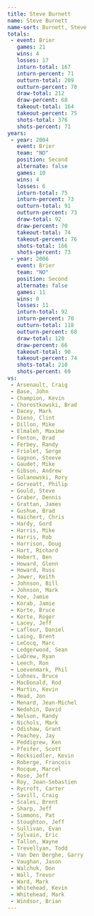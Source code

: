 ```yaml
---
title: Steve Burnett
name: Steve Burnett
name-sort: Burnett, Steve
totals:
 - event: Brier
   games: 21
   wins: 4
   losses: 17
   inturn-total: 167
   inturn-percent: 71
   outturn-total: 209
   outturn-percent: 70
   draw-total: 212
   draw-percent: 68
   takeout-total: 164
   takeout-percent: 75
   shots-total: 376
   shots-percent: 71
years:
 - year: 2004
   event: Brier
   team: "NO"
   position: Second
   alternate: false
   games: 10
   wins: 4
   losses: 6
   inturn-total: 75
   inturn-percent: 73
   outturn-total: 91
   outturn-percent: 73
   draw-total: 92
   draw-percent: 70
   takeout-total: 74
   takeout-percent: 76
   shots-total: 166
   shots-percent: 73
 - year: 2006
   event: Brier
   team: "NO"
   position: Second
   alternate: false
   games: 11
   wins: 0
   losses: 11
   inturn-total: 92
   inturn-percent: 70
   outturn-total: 118
   outturn-percent: 68
   draw-total: 120
   draw-percent: 66
   takeout-total: 90
   takeout-percent: 74
   shots-total: 210
   shots-percent: 69
vs:
 - Arsenault, Craig
 - Base, John
 - Champion, Kevin
 - Chorostkowski, Brad
 - Dacey, Mark
 - Dieno, Clint
 - Dillon, Mike
 - Elmaleh, Maxime
 - Fenton, Brad
 - Ferbey, Randy
 - Friolet, Serge
 - Gagnon, Steeve
 - Gaudet, Mike
 - Gibson, Andrew
 - Golanowski, Rory
 - Gorveatt, Philip
 - Gould, Steve
 - Graber, Dennis
 - Grattan, James
 - Gushue, Brad
 - Haichert, Chris
 - Hardy, Gord
 - Harris, Mike
 - Harris, Rob
 - Harrison, Doug
 - Hart, Richard
 - Hebert, Ben
 - Howard, Glenn
 - Howard, Russ
 - Jewer, Keith
 - Johnson, Bill
 - Johnson, Mark
 - Koe, Jamie
 - Korab, Jamie
 - Korte, Bruce
 - Korte, Roger
 - Lacey, Jeff
 - Lafleur, Daniel
 - Laing, Brent
 - LeCocq, Marc
 - Ledgerwood, Sean
 - LeDrew, Ryan
 - Leech, Ron
 - Loevenmark, Phil
 - Lohnes, Bruce
 - MacDonald, Rod
 - Martin, Kevin
 - Mead, Jon
 - Menard, Jean-Michel
 - Nedohin, David
 - Nelson, Randy
 - Nichols, Mark
 - Odishaw, Grant
 - Peachey, Jay
 - Peddigrew, Ken
 - Pfeifer, Scott
 - Recksiedler, Kevin
 - Roberge, Francois
 - Rocque, Marcel
 - Rose, Jeff
 - Roy, Jean-Sebastien
 - Rycroft, Carter
 - Savill, Craig
 - Scales, Brent
 - Sharp, Jeff
 - Simmons, Pat
 - Stoughton, Jeff
 - Sullivan, Evan
 - Sylvain, Eric
 - Tallon, Wayne
 - Trevellyan, Todd
 - Van Den Berghe, Garry
 - Vaughan, Jason
 - Walchuk, Don
 - Wall, Trevor
 - Ward, Mark
 - Whitehead, Kevin
 - Whitehead, Mark
 - Windsor, Brian
---
```

